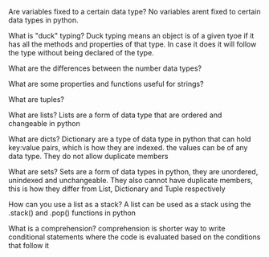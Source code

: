 
Are variables fixed to a certain data type?
No variables arent fixed to certain data types in python.

What is "duck" typing?
Duck typing means an object is of a given tyoe if it has all the methods and properties of that type. In case it does it will follow the type without being declared of the type.

What are the differences between the number data types?


What are some properties and functions useful for strings?


What are tuples?


What are lists?
Lists are a form of data type that are ordered and changeable in python

What are dicts?
Dictionary are a type of data type in python that can hold key:value pairs, which is how they are indexed. the values can be of any data type. They do not allow duplicate members



What are sets?
Sets are a form of data types in python, they are unordered, unindexed and unchangeable. They also cannot have duplicate members, this is how they differ from List, Dictionary and Tuple respectively

How can you use a list as a stack?
A list can be used as a stack using the .stack() and .pop() functions in python

What is a comprehension?
comprehension is shorter way to write conditional statements where the code is evaluated based on the conditions that follow it